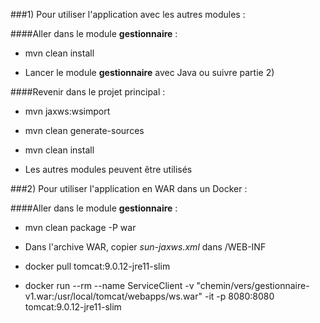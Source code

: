 ###1) Pour utiliser l'application avec les autres modules :

####Aller dans le module **gestionnaire** : 

- mvn clean install

- Lancer le module **gestionnaire** avec Java ou suivre partie 2)

####Revenir dans le projet principal :

- mvn jaxws:wsimport

- mvn clean generate-sources

- mvn clean install

- Les autres modules peuvent être utilisés


###2) Pour utiliser l'application en WAR dans un Docker :

####Aller dans le module **gestionnaire** :

- mvn clean package -P war

- Dans l'archive WAR, copier *sun-jaxws.xml* dans /WEB-INF

- docker pull tomcat:9.0.12-jre11-slim

- docker run --rm --name ServiceClient -v "chemin/vers/gestionnaire-v1.war:/usr/local/tomcat/webapps/ws.war" -it -p 8080:8080 tomcat:9.0.12-jre11-slim

